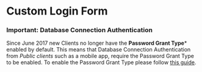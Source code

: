 # Custom Login Form

### Important: Database Connection Authentication

Since June 2017 new Clients no longer have the **Password Grant Type*** enabled by default. This means that Database Connection Authentication from *Public clients* such as a mobile app, require the Password Grant Type to be enabled.
To enable the Password Grant Type please follow [this guide](https://auth0.com/docs/clients/client-grant-types#how-to-edit-the-client-grant_types-property).
